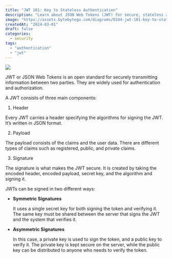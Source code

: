 ```yaml
---
title: "JWT 101: Key to Stateless Authentication"
description: "Learn about JSON Web Tokens (JWT) for secure, stateless authentication."
image: "https://assets.bytebytego.com/diagrams/0244-jwt-101-key-to-stateless-authentication.png"
createdAt: "2024-03-01"
draft: false
categories:
  - security
tags:
  - "authentication"
  - "jwt"
---
```


![](https://assets.bytebytego.com/diagrams/0244-jwt-101-key-to-stateless-authentication.png)

JWT or JSON Web Tokens is an open standard for securely transmitting information between two parties. They are widely used for authentication and authorization.

A JWT consists of three main components:

1. Header

Every JWT carries a header specifying the algorithms for signing the JWT. It’s written in JSON format.

2. Payload

The payload consists of the claims and the user data. There are different types of claims such as registered, public, and private claims.

3. Signature

The signature is what makes the JWT secure. It is created by taking the encoded header, encoded payload, secret key, and the algorithm and signing it.

JWTs can be signed in two different ways:

*   **Symmetric Signatures**

    It uses a single secret key for both signing the token and verifying it. The same key must be shared between the server that signs the JWT and the system that verifies it.

*   **Asymmetric Signatures**

    In this case, a private key is used to sign the token, and a public key to verify it. The private key is kept secure on the server, while the public key can be distributed to anyone who needs to verify the token.
